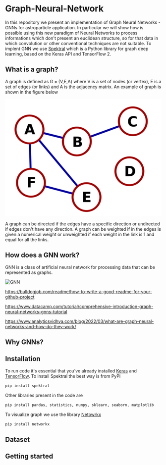 # Graph-Neural-Network
In this repository we present an implementation of Graph Neural Networks - GNNs for astroparticle application. In particular we will show how is possible using this new paradigm of Neural Networks to process informations which don't present an euclidean structure, so for that data in which convolution or other conventional techniques are not suitable. 
To implent GNN we use [Spektral](https://github.com/danielegrattarola/spektral#readme) which is a Python library for graph deep learning, based on the Keras API and TensorFlow 2. 

## What is a graph?

A graph is defined as G = (V,E,A) where V is a set of nodes (or vertex), E is a set of edges (or links) and A is the adjacency matrix. An example of graph is shown in the figure below

![Example of graph](./images/graph.png)

A graph can be directed if the edges have a specific direction or undirected if edges don't have any direction. 
A graph can be weighted if in the edges is given a numerical weight or unweighted if each weight in the link is 1 and equal for all the links. 

## How does a GNN work?

GNN is a class of artificial neural network for processing data that can be represented as graphs.

![GNN](https://res.cloudinary.com/dyd911kmh/image/upload/v1658404110/GNN_39d56fb37d.png)

https://bulldogjob.com/readme/how-to-write-a-good-readme-for-your-github-project

https://www.datacamp.com/tutorial/comprehensive-introduction-graph-neural-networks-gnns-tutorial

https://www.analyticsvidhya.com/blog/2022/03/what-are-graph-neural-networks-and-how-do-they-work/


## Why GNNs?



## Installation 

To run code it's essential that you've already installed [Keras](https://github.com/keras-team/keras) and [TensorFlow](https://github.com/tensorflow/tensorflow). To install Spektral the best way is from PyPi

```python
pip install spektral
```
Other libraries present in the code are 

```python
pip install pandas, statistics, numpy, sklearn, seaborn, matplotlib
```

To visualize graph we use the library [Netowrkx](https://github.com/networkx/networkx)

```python
pip install networkx
```

## Dataset

## Getting started 


